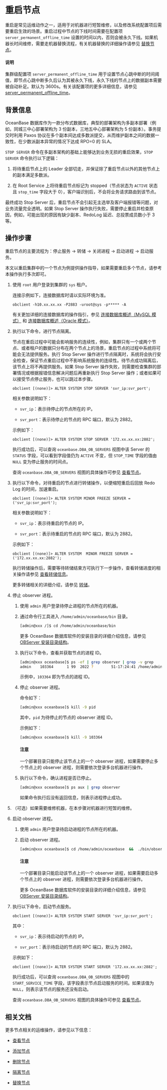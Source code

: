 # 重启节点

重启是常见运维动作之一，适用于对机器进行短暂维修，以及修改系统配置项后需要重启生效的场景。重启过程中节点的下线时间需要在配置项 `server_permanent_offline_time` 设置的时间以内，否则会被永久下线。如果机器长时间维修，需要走机器替换流程，有关机器替换的详细操作请参见 [替换节点](../300.common-cluster-operations/700.replace-a-node.md)。

<main id="notice" type='explain'>
<h4>说明</h4>
<p>集群级配置项 <code>server_permanent_offline_time</code> 用于设置节点心跳中断的时间阈值，即节点心跳中断多久后认为其被永久下线，永久下线的节点上的数据副本需要被自动补足。默认为 3600s。有关该配置项的更多详细信息，请参见 <a href="../../../700.reference/500.system-reference/100.system-configuration-items/300.cluster-level-configuration-items/19000.server_permanent_offline_time.md">server_permanent_offline_time</a>。</p>
</main>

## 背景信息

OceanBase 数据库作为一款分布式数据库，典型的部署架构为多副本部署（例如，同城三中心部署架构为 3 份副本，三地五中心部署架构为 5 份副本）。事务提交时利用 Paxos 协议在多个副本间达成多数派提交，从而维护副本之间的数据一致性，在少数派副本异常的情况下达成 RPO=0 的 SLA。

`STOP SERVER` 命令在多副本架构的基础上能够达到业务无损的重启效果，`STOP SERVER` 命令执行以下逻辑：

1. 将待重启节点上的 Leader 全部切走，并保证除了重启节点以外的其他节点上的副本满足多数派。

2. 在 Root Service 上将待重启节点标记为 stopped（节点状态为 `ACTIVE` 状态且 `stop_time` 字段大于 0），客户端识别后，不会将业务请求路由到该节点。

最终成功 Stop Server 后，重启节点不会引起无主选举及客户端报错等问题，对业务流量完全透明。如果 Stop Server 操作执行失败，需要停止重启并检查原因，例如，可能出现的原因有缺少副本、RedoLog 延迟、总投票成员数小于 3 等。

## 操作步骤

重启节点的主要流程为：停止服务 -> 转储 -> 关闭进程 -> 启动进程 -> 启动服务。

本文以重启集群中的一个节点为例提供操作指导，如果需要重启多个节点，请参考本操作执行多次即可。

1. 使用 `root` 用户登录到集群的 `sys` 租户。

   连接示例如下，连接数据库时请以实际环境为准。

   ```shell
   obclient -h10.xx.xx.xx -P2883 -uroot@sys -p***** -A
   ```

   有关更加详细的连接数据库的操作指引，参见 [连接数据库概述（MySQL 模式）](../../../300.develop/100.application-development-of-mysql-mode/100.database-connection-with-client-of-mysql-mode/100.connection-methods-overview-of-mysql-mode.md) 和 [连接数据库概述（Oracle 模式）](../../../300.develop/200.application-development-of-oracle-mode/100.database-connection-of-oracle-mode/100.connection-methods-overview-of-oracle-mode.md)。

2. 执行以下命令，进行节点隔离。

   节点在重启过程中可能会影响服务的连续性，例如，集群只有一个或两个节点、或者租户的数据只分布在两个节点上的场景，重启节点的过程中系统将可能会无法提供服务。执行 Stop Server 操作进行节点隔离时，系统将会执行安全检查，保证节点重启过程中不影响系统服务的连续性。待节点成功隔离后，该节点上将不再提供服务。如果 Stop Server 操作失败，则需要检查集群的部署情况或根据报错信息解决问题后再重新执行 Stop Server 操作；或者如果可以接受节点停止服务，也可以跳过本步骤。

   ```shell
   obclient [(none)]> ALTER SYSTEM STOP SERVER 'svr_ip:svr_port';
   ```

   相关参数说明如下：

   * `svr_ip`：表示待停止的节点所在的 IP。

   * `svr_port`：表示待停止的节点的 RPC 端口，默认为 2882。

   示例如下：

   ```shell
   obclient [(none)]> ALTER SYSTEM STOP SERVER '172.xx.xx.xx:2882';
   ```

   执行成功后，可以查询 `oceanbase.DBA_OB_SERVERS` 视图中该 Server 的 `STATUS` 字段，可以看到字段值仍为 `ACTIVE` 不变，但 `STOP_TIME` 字段的值由 `NULL` 变为停止服务的时间点。

   查询 `oceanbase.DBA_OB_SERVERS` 视图的具体操作可参见 [查看节点](../300.common-cluster-operations/200.view-an-observer.md)。

3. 执行以下命令，对待重启的节点进行转储操作，以便缩短重启后回放 Redo Log 的时间，加速重启。

   ```shell
   obclient [(none)]> ALTER SYSTEM MINOR FREEZE SERVER = ('svr_ip:svr_port');
   ```

   相关参数说明如下：

   * `svr_ip`：表示待重启的节点的 IP。

   * `svr_port`：表示待重启的节点的 RPC 端口，默认为 2882。

   示例如下：

   ```shell
   obclient [(none)]> ALTER SYSTEM  MINOR FREEZE SERVER = ('172.xx.xx.xx:2882');
   ```

   执行转储操作后，需要等待转储结束方可执行下一步操作，查看转储进度的相关操作请参见 [查看转储信息](../../../700.reference/200.administrator-guide/200.basic-database-management/500.manage-data-storage/100.dump-management/400.view-dump-information.md)。

   更多转储相关的详细介绍，请参见 [转储](../../../700.reference/100.oceanbase-database-concepts/900.storage-architecture/300.dump-and-merge/200.dump.md)。

4. 停止 observer 进程。

   1. 使用 `admin` 用户登录待停止进程的节点所在的机器。

   2. 通过命令行工具进入 `/home/admin/oceanbase/bin` 目录。

       ```bash
       [admin@xxx /]$ cd /home/admin/oceanbase/bin
       ```

      更多 OceanBase 数据库软件的安装目录的详细介绍信息，请参见 [OBServer 安装目录结构](../../../700.reference/100.oceanbase-database-concepts/1200.observer-node-architecture/100.observer-installation-directory-structure.md)。

   3. 执行以下命令，查看并获取节点的进程 ID。

      ```bash
      [admin@xxx oceanbase]$ ps -ef | grep observer | grep -v grep
      admin    103364      1 99  2022 ?        51-17:24:41 /home/admin/oceanbase/bin/observer
      ```

      示例中，`103364` 即为节点的进程 ID。

   4. 停止 observer 进程。

      命令如下：

      ```bash
      [admin@xxx oceanbase]$ kill -9 pid
      ```

      其中，`pid` 为待停止的节点的 observer 进程 ID。

      示例如下：

      ```bash
      [admin@xxx oceanbase]$ kill -9 103364
      ```

      <main id="notice" type='notice'>
      <h4>注意</h4>
      <p>一个部署目录只能停止该节点上的一个 observer 进程，如果需要停止多个节点上的 observer 进程，则需要依次登录多台机器进行操作。</p>
      </main>

   5. 执行以下命令，确认进程是否已停止。

       ```bash
       [admin@xxx oceanbase]$ ps aux | grep observer
       ```

       如果命令执行后没有返回信息，则表示进程停止成功。

5. （可选）如果需要维修机器，在本步骤对机器进行短暂的维修。

6. 启动 observer 进程。

   1. 使用 `admin` 用户登录待启动进程的节点所在的机器。

   2. 启动 observer 进程。

      ```bash
      [admin@xxx oceanbase]$ cd /home/admin/oceanbase  &&  ./bin/observer
      ```

      <main id="notice" type='notice'>
      <h4>注意</h4>
      <p>一个部署目录只能启动该节点上的一个 observer 进程，如果需要启动多个节点上的 observer 进程，则需要依次登录多台机器进行操作。</p>
      </main>

      更多 OceanBase 数据库软件的安装目录的详细介绍信息，请参见 [OBServer 安装目录结构](../../../700.reference/100.oceanbase-database-concepts/1200.observer-node-architecture/100.observer-installation-directory-structure.md)。

7. 执行以下命令，启动节点服务。

   ```shell
   obclient [(none)]> ALTER SYSTEM START SERVER 'svr_ip:svr_port';
   ```

   其中：

   * `svr_ip`：表示待启动的节点的 IP。

   * `svr_port`：表示待启动的节点的 RPC 端口，默认为 2882。

   示例如下：

   ```shell
   obclient [(none)]> ALTER SYSTEM START SERVER '172.xx.xx.xx:2882';
   ```

   执行成功后，可以查询 `oceanbase.DBA_OB_SERVERS` 视图中的 `START_SERVICE_TIME` 字段，该字段表示节点启动服务的时间。如果该值为 `NULL`，则表示该节点的服务还没有启动。

   查询 `oceanbase.DBA_OB_SERVERS` 视图的具体操作可参见 [查看节点](../300.common-cluster-operations/200.view-an-observer.md)。

## 相关文档

更多节点相关的运维操作，请参见以下信息：

* [查看节点](../300.common-cluster-operations/200.view-an-observer.md)

* [添加节点](../300.common-cluster-operations/400.add-a-node.md)

* [删除节点](../300.common-cluster-operations/500.delete-a-node.md)

* [隔离节点](../300.common-cluster-operations/600.isolation-a-node.md)

* [替换节点](../300.common-cluster-operations/700.replace-a-node.md)
